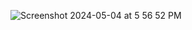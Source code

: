 ![Screenshot 2024-05-04 at 5 56 52 PM](https://github.com/AKogut91/ListViewSwiftUI/assets/22193289/111aaf94-2f9e-49f2-ae5a-63cdaa0ea9ea)
